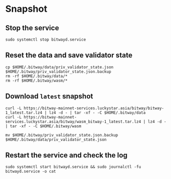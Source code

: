 # Snapshot

## Stop the service

```
sudo systemctl stop bitwayd.service
```

## Reset the data and save validator state

```
cp $HOME/.bitway/data/priv_validator_state.json $HOME/.bitway/priv_validator_state.json.backup
rm -rf $HOME/.bitway/data/*
rm -rf $HOME/.bitway/wasm/*
```

## Download `latest` snapshot

```
curl -L https://bitway-mainnet-services.luckystar.asia/bitway/bitway-1_latest.tar.lz4 | lz4 -d - | tar -xf - -C $HOME/.bitway/data
curl -L https://bitway-mainnet-services.luckystar.asia/bitway/wasm_bitway-1_latest.tar.lz4 | lz4 -d - | tar -xf - -C $HOME/.bitway/wasm
```

```
mv $HOME/.bitway/priv_validator_state.json.backup $HOME/.bitway/data/priv_validator_state.json
```

## Restart the service and check the log

```
sudo systemctl start bitwayd.service && sudo journalctl -fu bitwayd.service -o cat
```
